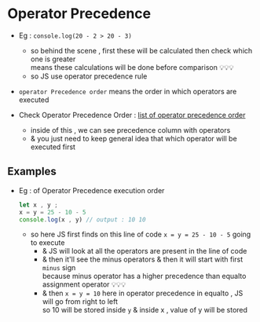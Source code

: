 # Operator Precedence

- Eg : `console.log(20 - 2 > 20 - 3)`
    - so behind the scene , first these will be calculated then check which one is greater <br>
        means these calculations will be done before comparison 💡💡💡
    - so JS use operator precedence rule

- `operator Precedence order` means the order in which operators are executed

- Check Operator Precedence Order : [list of operator precedence order](https://developer.mozilla.org/en-US/docs/Web/JavaScript/Reference/Operators/Operator_Precedence)
    - inside of this , we can see precedence column with operators 
    - & you just need to keep general idea that which operator will be executed first 

## Examples 

- Eg : of Operator Precedence execution order
    ```js
    let x , y ;
    x = y = 25 - 10 - 5
    console.log(x , y) // output : 10 10
    ```
    - so here JS first finds on this line of code `x = y = 25 - 10 - 5` going to execute
        - & JS will look at all the operators are present in the line of code 
        - & then it'll see the minus operators & then it will start with first `minus` sign <br>
            because minus operator has a higher precedence than equalto assignment operator 💡💡💡
        - & then `x = y = 10` here in operator precedence in equalto , JS will go from right to left <br>
            so 10 will be stored inside `y` & inside x , value of y will be stored 
            